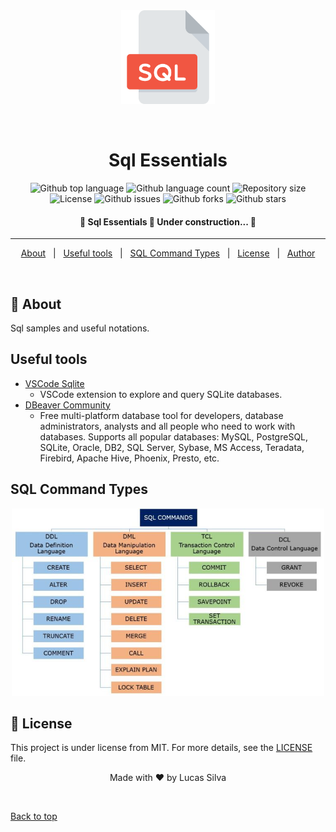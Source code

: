 <div align="center" id="top">
  <img src=".github/images/sql-logo.png" width="150" alt="Sql Essentials" />

&#xa0;

</div>

<h1 align="center">Sql Essentials</h1>

<p align="center">
  <img alt="Github top language" src="https://img.shields.io/github/languages/top/lucasluizss/sql-essentials?color=56BEB8">
  <img alt="Github language count" src="https://img.shields.io/github/languages/count/lucasluizss/sql-essentials?color=56BEB8">
  <img alt="Repository size" src="https://img.shields.io/github/repo-size/lucasluizss/sql-essentials?color=56BEB8">
  <img alt="License" src="https://img.shields.io/github/license/lucasluizss/sql-essentials?color=56BEB8">
  <img alt="Github issues" src="https://img.shields.io/github/issues/lucasluizss/sql-essentials?color=56BEB8" />
  <img alt="Github forks" src="https://img.shields.io/github/forks/lucasluizss/sql-essentials?color=56BEB8" />
  <img alt="Github stars" src="https://img.shields.io/github/stars/lucasluizss/sql-essentials?color=56BEB8" />
</p>

<!-- Status -->

<h4 align="center">
	🚧  Sql Essentials 🚀 Under construction...  🚧
</h4>

<hr>

<p align="center">
  <a href="#dart-about">About</a> &#xa0; | &#xa0;
  <a href="#useful-tools">Useful tools</a> &#xa0; | &#xa0;
  <a href="#sql-command-types">SQL Command Types</a> &#xa0; | &#xa0;
  <a href="#memo-license">License</a> &#xa0; | &#xa0;
  <a href="https://github.com/lucasluizss" target="_blank">Author</a>
</p>

<br>

## :dart: About

Sql samples and useful notations.

## Useful tools

- [VSCode Sqlite](https://marketplace.visualstudio.com/items?itemName=alexcvzz.vscode-sqlite)
  - VSCode extension to explore and query SQLite databases.
- [DBeaver Community](https://dbeaver.io/)
  - Free multi-platform database tool for developers, database administrators, analysts and all people who need to work with databases. Supports all popular databases: MySQL, PostgreSQL, SQLite, Oracle, DB2, SQL Server, Sybase, MS Access, Teradata, Firebird, Apache Hive, Phoenix, Presto, etc.

## SQL Command Types

<div align="center">
	<img alt="sql-command-types" title="#sql-command-types" src=".github/images/sql-command-types.jpeg" width="500px" />
</div>

## :memo: License

This project is under license from MIT. For more details, see the [LICENSE](LICENSE.md) file.

<p align="center">
	Made with ♥ by Lucas Silva
</p>

&#xa0;

<a href="#top">Back to top</a>
